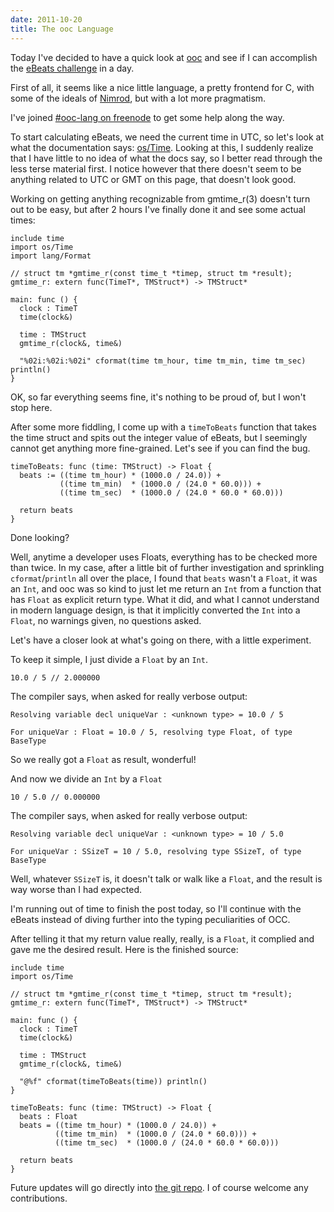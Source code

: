 ```yaml
---
date: 2011-10-20
title: The ooc Language
---
```


Today I've decided to have a quick look at [ooc](http://ooc-lang.org/) and see
if I can accomplish the
[eBeats challenge](http://rubyists.github.com/2011/04/01/show-us-your-beats-earn-a-pizza.html)
in a day.

First of all, it seems like a nice little language, a pretty frontend for C,
with some of the ideals of [Nimrod](http://www.force7.de/nimrod/), but with a
lot more pragmatism.

I've joined
[#ooc-lang on freenode](http://webchat.freenode.net?channels=ooc-lang&uio=d4)
to get some help along the way.

To start calculating eBeats, we need the current time in UTC, so let's look at what the documentation says:
[os/Time](http://docs.ooc-lang.org/sdk/os/Time.html).
Looking at this, I suddenly realize that I have little to no idea of what the
docs say, so I better read through the less terse material first. I notice
however that there doesn't seem to be anything related to UTC or GMT on this
page, that doesn't look good.

Working on getting anything recognizable from gmtime_r(3) doesn't turn out to be easy, but after 2 hours I've finally done it and see some actual times:

```` ooc
include time
import os/Time
import lang/Format

// struct tm *gmtime_r(const time_t *timep, struct tm *result);
gmtime_r: extern func(TimeT*, TMStruct*) -> TMStruct*

main: func () {
  clock : TimeT
  time(clock&)

  time : TMStruct
  gmtime_r(clock&, time&)

  "%02i:%02i:%02i" cformat(time tm_hour, time tm_min, time tm_sec) println()
}
````

OK, so far everything seems fine, it's nothing to be proud of, but I won't stop here.

After some more fiddling, I come up with a `timeToBeats` function that takes
the time struct and spits out the integer value of eBeats, but I seemingly
cannot get anything more fine-grained. Let's see if you can find the bug.

```` ooc
timeToBeats: func (time: TMStruct) -> Float {
  beats := ((time tm_hour) * (1000.0 / 24.0)) +
           ((time tm_min)  * (1000.0 / (24.0 * 60.0))) +
           ((time tm_sec)  * (1000.0 / (24.0 * 60.0 * 60.0)))

  return beats
}
````

Done looking?

Well, anytime a developer uses Floats, everything has to be checked more than
twice.
In my case, after a little bit of further investigation and sprinkling
`cformat`/`println` all over the place, I found that `beats` wasn't a `Float`,
it was an `Int`, and ooc was so kind to just let me return an `Int` from a
function that has `Float` as explicit return type. What it did, and what I
cannot understand in modern language design, is that it implicitly converted
the `Int` into a `Float`, no warnings given, no questions asked.

Let's have a closer look at what's going on there, with a little experiment.

To keep it simple, I just divide a `Float` by an `Int`.

```` ooc
10.0 / 5 // 2.000000
````

The compiler says, when asked for really verbose output:

```` text
Resolving variable decl uniqueVar : <unknown type> = 10.0 / 5

For uniqueVar : Float = 10.0 / 5, resolving type Float, of type BaseType
````

So we really got a `Float` as result, wonderful!

And now we divide an `Int` by a `Float`

```` ooc
10 / 5.0 // 0.000000
````

The compiler says, when asked for really verbose output:

```` text
Resolving variable decl uniqueVar : <unknown type> = 10 / 5.0

For uniqueVar : SSizeT = 10 / 5.0, resolving type SSizeT, of type BaseType
````

Well, whatever `SSizeT` is, it doesn't talk or walk like a `Float`, and the
result is way worse than I had expected.

I'm running out of time to finish the post today, so I'll continue with the eBeats instead of diving further into the typing peculiarities of OCC.

After telling it that my return value really, really, is a `Float`, it complied and gave me the desired result. Here is the finished source:

```` ooc
include time
import os/Time

// struct tm *gmtime_r(const time_t *timep, struct tm *result);
gmtime_r: extern func(TimeT*, TMStruct*) -> TMStruct*

main: func () {
  clock : TimeT
  time(clock&)

  time : TMStruct
  gmtime_r(clock&, time&)

  "@%f" cformat(timeToBeats(time)) println()
}

timeToBeats: func (time: TMStruct) -> Float {
  beats : Float
  beats = ((time tm_hour) * (1000.0 / 24.0)) +
          ((time tm_min)  * (1000.0 / (24.0 * 60.0))) +
          ((time tm_sec)  * (1000.0 / (24.0 * 60.0 * 60.0)))

  return beats
}
````

Future updates will go directly into
[the git repo](https://github.com/rubyists/ebeats-implementations/tree/master/ooc).
I of course welcome any contributions.
